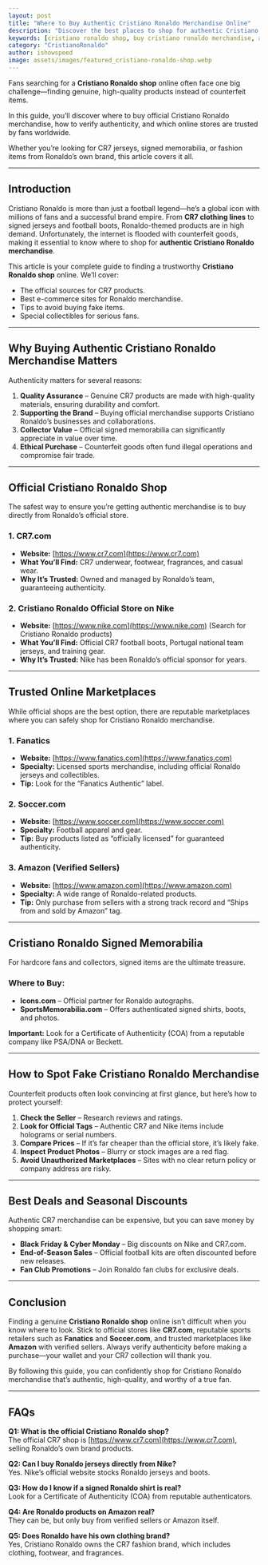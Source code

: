 ```yaml
---
layout: post
title: "Where to Buy Authentic Cristiano Ronaldo Merchandise Online"
description: "Discover the best places to shop for authentic Cristiano Ronaldo merchandise online. Explore trusted stores, official shops, and tips to avoid fakes."
keywords: [cristiano ronaldo shop, buy cristiano ronaldo merchandise, authentic cristiano ronaldo store, where to buy ronaldo products online]
category: "CristianoRonaldo"
author: ishowspeed
image: assets/images/featured_cristiano-ronaldo-shop.webp
---
```


Fans searching for a **Cristiano Ronaldo shop** online often face one big challenge—finding genuine, high-quality products instead of counterfeit items. 

In this guide, you’ll discover where to buy official Cristiano Ronaldo merchandise, how to verify authenticity, and which online stores are trusted by fans worldwide. 

Whether you’re looking for CR7 jerseys, signed memorabilia, or fashion items from Ronaldo’s own brand, this article covers it all.

---

## Introduction

Cristiano Ronaldo is more than just a football legend—he’s a global icon with millions of fans and a successful brand empire. From **CR7 clothing lines** to signed jerseys and football boots, Ronaldo-themed products are in high demand. Unfortunately, the internet is flooded with counterfeit goods, making it essential to know where to shop for **authentic Cristiano Ronaldo merchandise**.

This article is your complete guide to finding a trustworthy **Cristiano Ronaldo shop** online. We’ll cover:

- The official sources for CR7 products.
- Best e-commerce sites for Ronaldo merchandise.
- Tips to avoid buying fake items.
- Special collectibles for serious fans.

---

## Why Buying Authentic Cristiano Ronaldo Merchandise Matters
Authenticity matters for several reasons:

1. **Quality Assurance** – Genuine CR7 products are made with high-quality materials, ensuring durability and comfort.
2. **Supporting the Brand** – Buying official merchandise supports Cristiano Ronaldo’s businesses and collaborations.
3. **Collector Value** – Official signed memorabilia can significantly appreciate in value over time.
4. **Ethical Purchase** – Counterfeit goods often fund illegal operations and compromise fair trade.

---

## Official Cristiano Ronaldo Shop
The safest way to ensure you’re getting authentic merchandise is to buy directly from Ronaldo’s official store.

### 1. **CR7.com**
- **Website:** [https://www.cr7.com](https://www.cr7.com)  
- **What You’ll Find:** CR7 underwear, footwear, fragrances, and casual wear.
- **Why It’s Trusted:** Owned and managed by Ronaldo’s team, guaranteeing authenticity.

### 2. **Cristiano Ronaldo Official Store on Nike**
- **Website:** [https://www.nike.com](https://www.nike.com) (Search for Cristiano Ronaldo products)  
- **What You’ll Find:** Official CR7 football boots, Portugal national team jerseys, and training gear.
- **Why It’s Trusted:** Nike has been Ronaldo’s official sponsor for years.

---

## Trusted Online Marketplaces
While official shops are the best option, there are reputable marketplaces where you can safely shop for Cristiano Ronaldo merchandise.

### 1. **Fanatics**
- **Website:** [https://www.fanatics.com](https://www.fanatics.com)  
- **Specialty:** Licensed sports merchandise, including official Ronaldo jerseys and collectibles.
- **Tip:** Look for the “Fanatics Authentic” label.

### 2. **Soccer.com**
- **Website:** [https://www.soccer.com](https://www.soccer.com)  
- **Specialty:** Football apparel and gear.
- **Tip:** Buy products listed as “officially licensed” for guaranteed authenticity.

### 3. **Amazon (Verified Sellers)**
- **Website:** [https://www.amazon.com](https://www.amazon.com)  
- **Specialty:** A wide range of Ronaldo-related products.
- **Tip:** Only purchase from sellers with a strong track record and “Ships from and sold by Amazon” tag.

---

## Cristiano Ronaldo Signed Memorabilia
For hardcore fans and collectors, signed items are the ultimate treasure.

### Where to Buy:
- **Icons.com** – Official partner for Ronaldo autographs.
- **SportsMemorabilia.com** – Offers authenticated signed shirts, boots, and photos.

**Important:** Look for a Certificate of Authenticity (COA) from a reputable company like PSA/DNA or Beckett.

---

## How to Spot Fake Cristiano Ronaldo Merchandise
Counterfeit products often look convincing at first glance, but here’s how to protect yourself:

1. **Check the Seller** – Research reviews and ratings.
2. **Look for Official Tags** – Authentic CR7 and Nike items include holograms or serial numbers.
3. **Compare Prices** – If it’s far cheaper than the official store, it’s likely fake.
4. **Inspect Product Photos** – Blurry or stock images are a red flag.
5. **Avoid Unauthorized Marketplaces** – Sites with no clear return policy or company address are risky.

---

## Best Deals and Seasonal Discounts
Authentic CR7 merchandise can be expensive, but you can save money by shopping smart:

- **Black Friday & Cyber Monday** – Big discounts on Nike and CR7.com.
- **End-of-Season Sales** – Official football kits are often discounted before new releases.
- **Fan Club Promotions** – Join Ronaldo fan clubs for exclusive deals.

---

## Conclusion
Finding a genuine **Cristiano Ronaldo shop** online isn’t difficult when you know where to look. Stick to official stores like **CR7.com**, reputable sports retailers such as **Fanatics** and **Soccer.com**, and trusted marketplaces like **Amazon** with verified sellers. Always verify authenticity before making a purchase—your wallet and your CR7 collection will thank you.

By following this guide, you can confidently shop for Cristiano Ronaldo merchandise that’s authentic, high-quality, and worthy of a true fan.

---

## FAQs

**Q1: What is the official Cristiano Ronaldo shop?**  
The official CR7 shop is [https://www.cr7.com](https://www.cr7.com), selling Ronaldo’s own brand products.

**Q2: Can I buy Ronaldo jerseys directly from Nike?**  
Yes. Nike’s official website stocks Ronaldo jerseys and boots.

**Q3: How do I know if a signed Ronaldo shirt is real?**  
Look for a Certificate of Authenticity (COA) from reputable authenticators.

**Q4: Are Ronaldo products on Amazon real?**  
They can be, but only buy from verified sellers or Amazon itself.

**Q5: Does Ronaldo have his own clothing brand?**  
Yes, Cristiano Ronaldo owns the CR7 fashion brand, which includes clothing, footwear, and fragrances.
